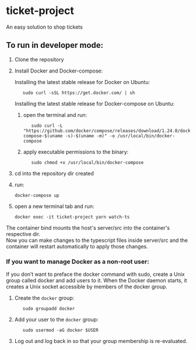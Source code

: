 # ticket-project

An easy solution to shop tickets

## **To run in developer mode:**

1. Clone the repository
2. Install Docker and Docker-compose:

   Installing the latest stable release for Docker on Ubuntu:

   ```console
      sudo curl -sSL https://get.docker.com/ | sh
   ```

   Installing the latest stable release for Docker-compose on Ubuntu:

   1. open the terminal and run:
      ```console
         sudo curl -L "https://github.com/docker/compose/releases/download/1.24.0/docker-compose-$(uname -s)-$(uname -m)" -o /usr/local/bin/docker-compose
      ```
   2. apply executable permissions to the binary:
      ```console
         sudo chmod +x /usr/local/bin/docker-compose
      ```

3. cd into the repository dir created
4. run:
   ```console
   docker-compose up
   ```
5. open a new terminal tab and run:
   ```console
   docker exec -it ticket-project yarn watch-ts
   ```

The container bind mounts the host's server/src into the container's respective dir.  
Now you can make changes to the typescript files inside server/src and the container will restart automatically to apply those changes.

### **If you want to manage Docker as a non-root user:**

If you don’t want to preface the docker command with sudo, create a Unix group called docker and add users to it. When the Docker daemon starts, it creates a Unix socket accessible by members of the docker group.

1. Create the `docker` group:
   ```console
      sudo groupadd docker
   ```
2. Add your user to the `docker` group:
   ```console
      sudo usermod -aG docker $USER
   ```
3. Log out and log back in so that your group membership is re-evaluated.
